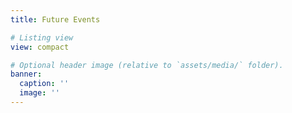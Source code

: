 ```yaml
---
title: Future Events

# Listing view
view: compact

# Optional header image (relative to `assets/media/` folder).
banner:
  caption: ''
  image: ''
---
```


